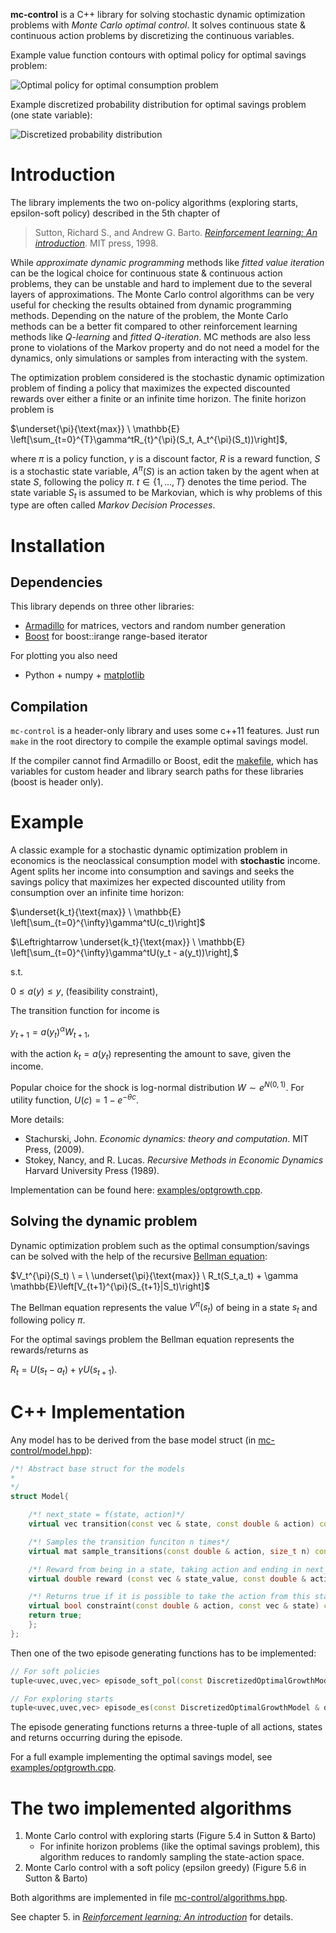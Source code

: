 **mc-control** is a C++ library for solving stochastic dynamic optimization problems with *Monte Carlo optimal control*. It solves continuous state & continuous action problems by discretizing the continuous variables.

Example value function contours with optimal policy for optimal savings problem:

![Optimal policy for optimal consumption problem](figures/optimal_policy.png)

Example discretized probability distribution for optimal savings problem (one state variable):

![Discretized probability distribution](figures/discrete_density.png)

# Introduction
The library implements the two on-policy algorithms (exploring starts, epsilon-soft policy) described in the 5th chapter of 

>Sutton, Richard S., and Andrew G. Barto. [*Reinforcement learning: An introduction*](http://webdocs.cs.ualberta.ca/~sutton/book/the-book.html). MIT press, 1998.

While *approximate dynamic programming* methods like *fitted value iteration* can be the logical choice for continuous state & continuous action problems, they can be unstable and hard to implement due to the several layers of approximations. The Monte Carlo control algorithms can be very useful for checking the results obtained from dynamic programming methods. Depending on the nature of the problem, the Monte Carlo methods can be a better fit compared to other reinforcement learning methods like *Q-learning* and *fitted Q-iteration*. MC methods are also less prone to violations of the Markov property and do not need a model for the dynamics, only simulations or samples from interacting with the system.

The optimization problem considered is the stochastic dynamic optimization problem of finding a policy that maximizes the expected discounted rewards over either a finite or an infinite time horizon. The finite horizon problem is 

$\underset{\pi}{\text{max}} \ \mathbb{E} \left[\sum_{t=0}^{T}\gamma^tR_{t}^{\pi}(S_t, A_t^{\pi}(S_t))\right]$, 

where $\pi$ is a policy function, $\gamma$ is a discount factor, $R$ is a reward function, $S$ is a stochastic state variable, $A^{\pi}(S)$ is an action taken by the agent when at state $S$, following the policy $\pi$. $t \in \{1,\ldots,T\}$ denotes the time period. The state variable $S_t$ is assumed to be Markovian, which is why problems of this type are often called *Markov Decision Processes*.

# Installation
## Dependencies
This library depends on three other libraries:

* [Armadillo](http://arma.sourceforge.net) for matrices, vectors and random number generation
* [Boost](http://www.boost.org/) for boost::irange range-based iterator

For plotting you also need

* Python + numpy + [matplotlib](http://matplotlib.org/)

## Compilation
`mc-control` is a header-only library and uses some c++11 features. Just run `make` in the root directory to compile the example optimal savings model. 

If the compiler cannot find Armadillo or Boost, edit the [makefile](Makefile), which has variables for custom header and library search paths for these libraries (boost is header only).

# Example
A classic example for a stochastic dynamic optimization problem in economics is the neoclassical consumption model with **stochastic** income. Agent splits her income into consumption and savings and seeks the savings policy that maximizes her expected discounted utility from consumption over an infinite time horizon:

$\underset{k_t}{\text{max}} \ \mathbb{E} \left[\sum_{t=0}^{\infty}\gamma^tU(c_t)\right]$

$\Leftrightarrow \underset{k_t}{\text{max}} \ \mathbb{E} \left[\sum_{t=0}^{\infty}\gamma^tU(y_t - a(y_t))\right],$

s.t.

$0 \leq a(y) \leq y$, (feasibility constraint),

The transition function for income is

$y_{t+1} = a(y_t)^{\alpha}W_{t+1},$

with the action $k_t = a(y_t)$ representing the amount to save, given the income.

Popular choice for the shock is log-normal distribution $W \sim e^{N(0,1)}.$ For utility function, $U(c) = 1-e^{-\theta c}$.

More details:
- Stachurski, John. *Economic dynamics: theory and computation*. MIT Press, (2009).
- Stokey, Nancy, and R. Lucas. *Recursive Methods in Economic Dynamics* Harvard University Press (1989).

Implementation can be found here: [examples/optgrowth.cpp](examples/optgrowth.cpp).

## Solving the dynamic problem
Dynamic optimization problem such as the optimal consumption/savings can be solved with the help of the recursive [Bellman equation](https://en.wikipedia.org/wiki/Bellman_equation):

$V_t^{\pi}(S_t) \  =  \ \underset{\pi}{\text{max}} \ R_t(S_t,a_t) + \gamma \mathbb{E}\left[V_{t+1}^{\pi}(S_{t+1}|S_t)\right]$

The Bellman equation represents the value $V^{\pi}(s_t)$ of being in a state $s_t$ and following policy $\pi$.

For the optimal savings problem the Bellman equation represents the rewards/returns as

$R_t = U(s_t-a_t) + \gamma U(s_{t+1})$.

<!-- ## Discretizing the state and action variables -->
<!-- To discretize the state variable $y_t$, we go through these steps: -->

<!-- 1. Draw samples from the continuous distribution of state variable -->
<!-- 2. Divide the state space into bins and create discrete density(mass) function -->
<!-- 3. Create inverse cumulative distribution function form the discrete density function -->
<!-- 4. Use [inverse transform method](https://en.wikipedia.org/wiki/Inverse_transform_sampling) to sample from the resulting  discrete distribution -->

<!-- (Note that since we have the density function available for the state variable, instead of sampling we could use the density function directly to discretize the space.) -->

# C++ Implementation
Any model has to be derived from the base model struct (in [mc-control/model.hpp](mc-control/model.hpp)):

```c++
/*! Abstract base struct for the models
*
*/
struct Model{

    /*! next_state = f(state, action)*/
    virtual vec transition(const vec & state, const double & action) const = 0;

    /*! Samples the transition funciton n times*/
    virtual mat sample_transitions(const double & action, size_t n) const = 0;

    /*! Reward from being in a state, taking action and ending in next_state */
    virtual double reward (const vec & state_value, const double & action_value, const vec & next_state_value) const = 0;

    /*! Returns true if it is possible to take the action from this state */
    virtual bool constraint(const double & action, const vec & state) const{
    return true;
    };
};
```

Then one of the two episode generating functions has to be implemented:
```c++
// For soft policies
tuple<uvec,uvec,vec> episode_soft_pol(const DiscretizedOptimalGrowthModel & discrete_model,  const uvec & pol);

// For exploring starts
tuple<uvec,uvec,vec> episode_es(const DiscretizedOptimalGrowthModel & discrete_model,  const size_t & state,  const size_t & action, const  uvec & pol);
```
The episode generating functions returns a three-tuple of all actions, states and returns occurring during the episode.

For a full example implementing the optimal savings model, see [examples/optgrowth.cpp](examples/optgrowth.cpp).


<!-- Let's discretize the state $y_t$ into 30 bins in the interval $[0.0,8.0]$ and action variable $k_t$ into 10 values. With 100k samples from $y_t$ the discrete approximation to the state-action density looks like this: -->

<!-- ![Discretized probability distribution](figures/discrete_density.png) -->

# The two implemented algorithms

1. Monte Carlo control with exploring starts (Figure 5.4 in Sutton & Barto)
    - For infinite horizon problems (like the optimal savings problem), this algorithm reduces to randomly sampling the state-action space.
2. Monte Carlo control with a soft policy (epsilon greedy) (Figure 5.6 in Sutton & Barto)

Both algorithms are implemented in file [mc-control/algorithms.hpp](mc-control/algorithms.hpp).

See chapter 5. in [*Reinforcement learning: An introduction*](http://webdocs.cs.ualberta.ca/~sutton/book/the-book.html) for details.


